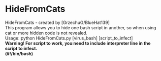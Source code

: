 # HideFromCats
HideFromCats - created by [GrzechuG/BlueHat139] <br>
This program allows you to hide one bash script in another, so when using cat or more hidden code is not revealed.<br>
Usage: python HideFromCats.py [virus_bash] [script_to_infect]
<br>
<b> Warning! For script to work, you need to include interpreter line in the script to infect.
<br>
  (#!/bin/bash)
</b>
